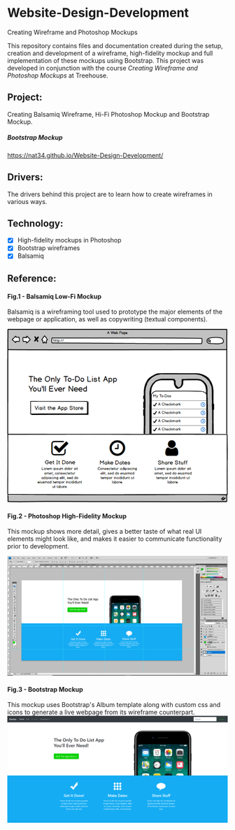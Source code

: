 # Website-Design-Development
Creating Wireframe and Photoshop Mockups

This repository contains files and documentation created during the setup, creation and development of a wireframe, high-fidelity mockup and full implementation of these mockups using Bootstrap.  This project was developed in conjunction with the course *Creating Wireframe and Photoshop Mockups* at Treehouse.

## Project: 
Creating Balsamiq Wireframe, Hi-Fi Photoshop Mockup and Bootstrap Mockup.

##### Bootstrap Mockup
https://nat34.github.io/Website-Design-Development/

## Drivers: 
The drivers behind this project are to learn how to create wireframes in various ways.

## Technology:
- [x] High-fidelity mockups in Photoshop
- [x] Bootstrap wireframes
- [x] Balsamiq

## Reference:

#### Fig.1 - Balsamiq Low-Fi Mockup
Balsamiq is a wireframing tool used to prototype the major elements of the webpage or application, as well as copywriting (textual components).

![balsamiq mockup](https://github.com/Nat34/Website-Design-Development/blob/master/images/Balsamiq_mockup_ToDoApp.png "Fig.1")

#### Fig.2 - Photoshop High-Fidelity Mockup
This mockup shows more detail, gives a better taste of what real UI elements might look like, and makes it easier to communicate functionality prior to development.

![alt text](https://github.com/Nat34/Website-Design-Development/blob/master/images/hi_fi_mockup.png "Fig.2")

#### Fig.3 - Bootstrap Mockup
This mockup uses Bootstrap's Album template along with custom css and icons to generate a live webpage from its wireframe counterpart.
![alt text](https://github.com/Nat34/Website-Design-Development/blob/master/images/bootstrap_mockup.png "Fig.3")

 
